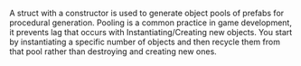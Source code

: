 A struct with a constructor is used to generate object pools of prefabs for procedural generation. Pooling is a common practice in game development, it prevents lag that occurs with Instantiating/Creating new objects. You start by instantiating a specific number of objects and then recycle them from that pool rather than destroying and creating new ones.